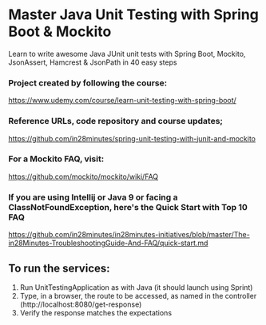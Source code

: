# Master Java Unit Testing with Spring Boot & Mockito
Learn to write awesome Java JUnit unit tests with Spring Boot, Mockito, JsonAssert, Hamcrest & JsonPath in 40 easy steps

### Project created by following the course: 
https://www.udemy.com/course/learn-unit-testing-with-spring-boot/

### Reference URLs, code repository and course updates;
https://github.com/in28minutes/spring-unit-testing-with-junit-and-mockito

### For a Mockito FAQ, visit:
https://github.com/mockito/mockito/wiki/FAQ

### If you are using Intellij or Java 9 or facing a ClassNotFoundException, here's the Quick Start with Top 10 FAQ
https://github.com/in28minutes/in28minutes-initiatives/blob/master/The-in28Minutes-TroubleshootingGuide-And-FAQ/quick-start.md

## To run the services:
1. Run UnitTestingApplication as with Java (it should launch using Sprint)
2. Type, in a browser, the route to be accessed, as named in the controller (http://localhost:8080/get-response)
3. Verify the response matches the expectations